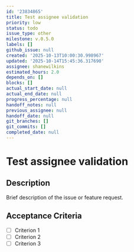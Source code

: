 ```yaml
---
id: '23834865'
title: Test assignee validation
priority: low
status: todo
issue_type: other
milestone: v.0.5.0
labels: []
github_issue: null
created: '2025-10-13T10:00:30.998967'
updated: '2025-10-14T15:45:36.317690'
assignee: shanewilkins
estimated_hours: 2.0
depends_on: []
blocks: []
actual_start_date: null
actual_end_date: null
progress_percentage: null
handoff_notes: null
previous_assignee: null
handoff_date: null
git_branches: []
git_commits: []
completed_date: null
---
```


# Test assignee validation

## Description

Brief description of the issue or feature request.

## Acceptance Criteria

- [ ] Criterion 1
- [ ] Criterion 2
- [ ] Criterion 3